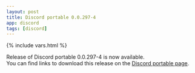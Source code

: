 ```yaml
---
layout: post
title: Discord portable 0.0.297-4
app: discord
tags: [discord]
---
```

{% include vars.html %}

Release of Discord portable 0.0.297-4 is now available.<br />
You can find links to download this release on the [Discord portable page](/app/discord-portable).
